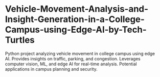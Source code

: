 # Vehicle-Movement-Analysis-and-Insight-Generation-in-a-College-Campus-using-Edge-AI-by-Tech-Turtles
Python project analyzing vehicle movement in college campus using edge AI. Provides insights on traffic, parking, and congestion. Leverages computer vision, ML, and edge AI for real-time analysis. Potential applications in campus planning and security.
